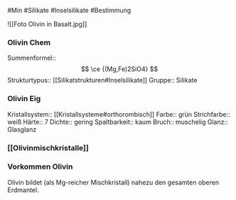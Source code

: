 #Min #Silikate #Inselsilikate #Bestimmung 

![[Foto Olivin in Basalt.jpg]]

### Olivin Chem

Summenformel:: $$ \ce {(Mg,Fe)2SiO4} $$
Strukturtypus:: [[Silikatstrukturen#Inselsilikate]]
Gruppe:: Silikate
<!--ID: 1705934303185-->


### Olivin Eig

Kristallsystem:: [[Kristallsysteme#orthorombisch]]
Farbe:: grün
Strichfarbe:: weiß
Härte:: 7
Dichte:: gering
Spaltbarkeit:: kaum
Bruch:: muschelig
Glanz:: Glasglanz
<!--ID: 1705934303190-->


### [[Olivinmischkristalle]]

### Vorkommen Olivin

Olivin bildet (als Mg-reicher Mischkristall) nahezu den gesamten oberen Erdmantel.
<!--ID: 1705934303194-->
